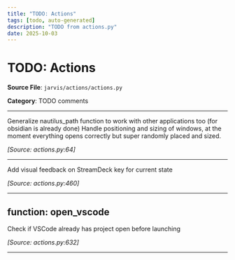 ```yaml
---
title: "TODO: Actions"
tags: [todo, auto-generated]
description: "TODO from actions.py"
date: 2025-10-03
---
```


# TODO: Actions

**Source File**: `jarvis/actions/actions.py`

**Category**: TODO comments

---

<a id="general-1"></a>

Generalize nautilus_path function to work with other applications too (for obsidian is already done)
Handle positioning and sizing of windows, at the moment everything opens correctly but super randomly placed and sized.

*[Source: actions.py:64]*

---

<a id="general-2"></a>

Add visual feedback on StreamDeck key for current state

*[Source: actions.py:460]*

---

## function: open_vscode

<a id="function:-open_vscode-1"></a>

Check if VSCode already has project open before launching

*[Source: actions.py:632]*

---
